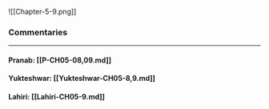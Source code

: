 ![[Chapter-5-9.png]]

### Commentaries

---

#### Pranab: [[P-CH05-08,09.md]]

#### Yukteshwar: [[Yukteshwar-CH05-8,9.md]]

#### Lahiri: [[Lahiri-CH05-9.md]]
